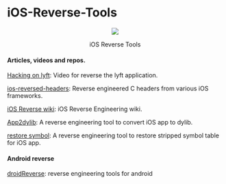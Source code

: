 # iOS-Reverse-Tools

<p align="center">
  <img src="http://ocef2grmj.bkt.clouddn.com/Reverse-tools.png" />
</p>

<p align="center">  iOS Reverse Tools</p>

#### Articles, videos and repos.

[Hacking on lyft](https://realm.io/news/conrad-kramer-reverse-engineering-ios-apps-lyft/): Video for reverse the lyft application.

[ios-reversed-headers](https://github.com/Cykey/ios-reversed-headers): Reverse engineered C headers from various iOS frameworks.

[iOS Reverse wiki](https://github.com/kpwn/iOSRE/tree/master/wiki): iOS Reverse Engineering wiki.

[App2dylib](https://github.com/tobefuturer/app2dylib): A reverse engineering tool to convert iOS app to dylib.

[restore symbol](https://github.com/tobefuturer/restore-symbol): A reverse engineering tool to restore stripped symbol table for iOS app.



#### Android reverse

[droidReverse](https://github.com/Juude/droidReverse): reverse engineering tools for android


